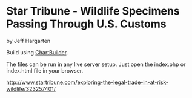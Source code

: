 Star Tribune - Wildlife Specimens Passing Through U.S. Customs
================

by Jeff Hargarten

Build using [ChartBuilder](https://quartz.github.io/Chartbuilder/).

The files can be run in any live server setup. Just open the index.php or index.html file in your browser.

http://www.startribune.com/exploring-the-legal-trade-in-at-risk-wildlife/323257401/